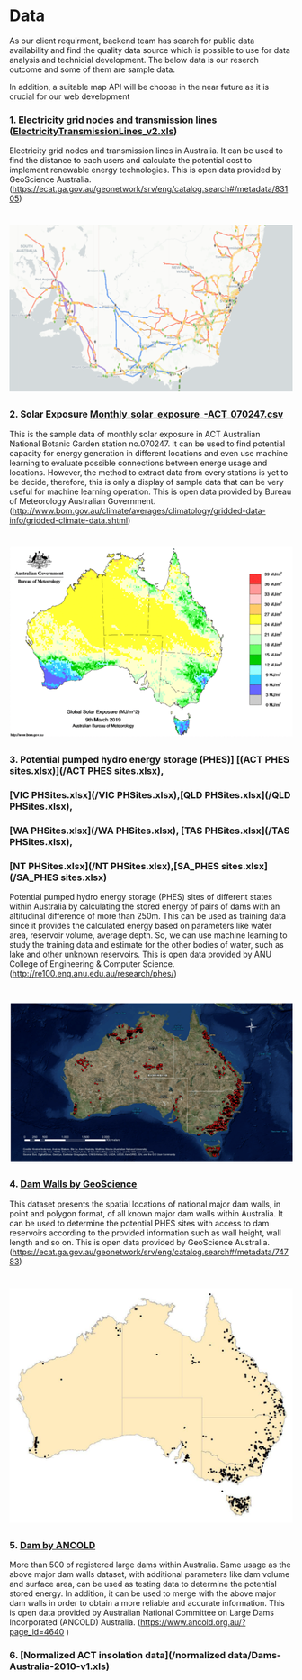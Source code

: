 # Data
As our client requirment, backend team has search for public data availability 
and find the quality data source which is possible to use for data analysis and 
technicial development. The below data is our reserch outcome and some of them are 
sample data.

In addition, a suitable map API will be choose in the near future as it is crucial
for our web development

### 1. Electricity grid nodes and transmission lines ([ElectricityTransmissionLines_v2.xls](/ElectricityTransmissionLines_v2.xls))
Electricity grid nodes and transmission lines in Australia. It can be used to
find the distance to each users and calculate the potential cost to implement
renewable energy technologies. This is open data provided by GeoScience Australia.
(https://ecat.ga.gov.au/geonetwork/srv/eng/catalog.search#/metadata/83105)
# ![Energy Grid Map Demo visualisation](Image/EnergyGrid.png)

### 2. Solar Exposure [Monthly_solar_exposure_-ACT_070247.csv](/Monthly_solar_exposure_-ACT_070247.csv)
This is the sample data of monthly solar exposure in ACT Australian National Botanic 
Garden station no.070247. It can be used to find potential capacity for energy 
generation in different locations and even use machine learning to evaluate possible 
connections between energe usage and locations. However, the method to extract data 
from every stations is yet to be decide, therefore, this is only a display of 
sample data that can be very useful for machine learning operation. This is open
data provided by Bureau of Meteorology Australian Government. 
(http://www.bom.gov.au/climate/averages/climatology/gridded-data-info/gridded-climate-data.shtml)
# ![Solar Exposure Map](Image/SolarExposureMap.png)

### 3. Potential pumped hydro energy storage (PHES)] [(ACT PHES sites.xlsx)](/ACT PHES sites.xlsx),
### [VIC PHSites.xlsx](/VIC PHSites.xlsx),[QLD PHSites.xlsx](/QLD PHSites.xlsx), 
### [WA PHSites.xlsx](/WA PHSites.xlsx), [TAS PHSites.xlsx](/TAS PHSites.xlsx), 
### [NT PHSites.xlsx](/NT PHSites.xlsx),[SA_PHES sites.xlsx](/SA_PHES sites.xlsx)
Potential pumped hydro energy storage (PHES) sites of different states within 
Australia by calculating the stored energy of pairs of dams with an altitudinal 
difference of more than 250m. This can be used as training data since it provides
the calculated energy based on parameters like water area, reservoir volume, 
average depth. So, we can use machine learning to study the training data and 
estimate for the other bodies of water, such as lake and other unknown reservoirs. 
This is open data provided by ANU College of Engineering & Computer Science. 
(http://re100.eng.anu.edu.au/research/phes/)
# ![Potential pumped hydro energy storage](Image/PHES.png)

### 4. [Dam Walls by GeoScience](/MajorDamWalls_v1.xls) 
This dataset presents the spatial locations of national major dam walls, 
in point and polygon format, of all known major dam walls within Australia. 
It can be used to determine the potential PHES sites with access to dam 
reservoirs according to the provided information such as wall height, 
wall length and so on. This is open data provided by GeoScience Australia. 
(https://ecat.ga.gov.au/geonetwork/srv/eng/catalog.search#/metadata/74783)
# ![Dam Walls](Image/Dam.png)

### 5. [Dam by ANCOLD](/Dams-Australia-2010-v1.xls)
More than 500 of registered large dams within Australia. Same usage as the 
above major dam walls dataset, with additional parameters like dam volume and 
surface area, can be used as testing data to determine the potential stored 
energy. In addition, it can be used to merge with the above major dam walls 
in order to obtain a more reliable and accurate information. This is open data 
provided by Australian National Committee on Large Dams Incorporated (ANCOLD) 
Australia. (https://www.ancold.org.au/?page_id=4640 )


### 6. [Normalized ACT insolation data](/normalized data/Dams-Australia-2010-v1.xls)


